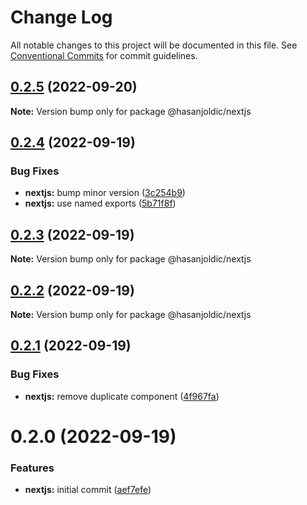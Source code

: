 # Change Log

All notable changes to this project will be documented in this file.
See [Conventional Commits](https://conventionalcommits.org) for commit guidelines.

## [0.2.5](https://github.com/hasanjoldic/ui/compare/@hasanjoldic/nextjs@0.2.4...@hasanjoldic/nextjs@0.2.5) (2022-09-20)

**Note:** Version bump only for package @hasanjoldic/nextjs





## [0.2.4](https://github.com/hasanjoldic/ui/compare/@hasanjoldic/nextjs@0.2.3...@hasanjoldic/nextjs@0.2.4) (2022-09-19)


### Bug Fixes

* **nextjs:** bump minor version ([3c254b9](https://github.com/hasanjoldic/ui/commit/3c254b9710eea0af6026e0df022da20b1e7f773f))
* **nextjs:** use named exports ([5b71f8f](https://github.com/hasanjoldic/ui/commit/5b71f8fed9a4985ac1b961394c4e551da7308af0))





## [0.2.3](https://github.com/hasanjoldic/ui/compare/@hasanjoldic/nextjs@0.2.2...@hasanjoldic/nextjs@0.2.3) (2022-09-19)

**Note:** Version bump only for package @hasanjoldic/nextjs





## [0.2.2](https://github.com/hasanjoldic/ui/compare/@hasanjoldic/nextjs@0.2.1...@hasanjoldic/nextjs@0.2.2) (2022-09-19)

**Note:** Version bump only for package @hasanjoldic/nextjs





## [0.2.1](https://github.com/hasanjoldic/ui/compare/@hasanjoldic/nextjs@0.2.0...@hasanjoldic/nextjs@0.2.1) (2022-09-19)


### Bug Fixes

* **nextjs:** remove duplicate component ([4f967fa](https://github.com/hasanjoldic/ui/commit/4f967faa1911602bd72ebc2f1ac95f373d2b8683))





# 0.2.0 (2022-09-19)


### Features

* **nextjs:** initial commit ([aef7efe](https://github.com/hasanjoldic/ui/commit/aef7efeb2dde83d13fba24f7d9404692f493af6e))

